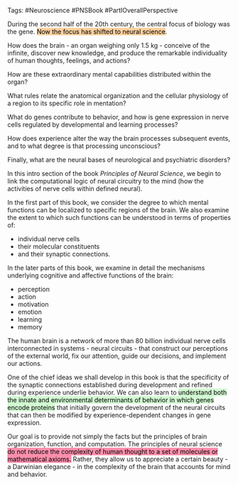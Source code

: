 Tags: #Neuroscience #PNSBook #PartIOverallPerspective 

During the second half of the 20th century, the central focus of biology was the gene. <mark style="background: #FFB86CA6;">Now the focus has shifted to neural science</mark>.

How does the brain - an organ weighing only 1.5 kg - conceive of the infinite, discover new knowledge, and produce the remarkable individuality of human thoughts, feelings, and actions?

How are these extraordinary mental capabilities distributed within the organ?

What rules relate the anatomical organization and the cellular physiology of a region to its specific role in mentation?

What do genes contribute to behavior, and how is gene expression in nerve cells regulated by developmental and learning processes?

How does experience alter the way the brain processes subsequent events, and to what degree is that processing unconscious?

Finally, what are the neural bases of neurological and psychiatric disorders?

In this intro section of the book _Principles of Neural Science_, we begin to link the computational logic of neural circuitry to the mind (how the activities of nerve cells within defined neural).

In the first part of this book, we consider the degree to which mental functions can be localized to specific regions of the brain. We also examine the extent to which such functions can be understood in terms of properties of: 
* individual nerve cells
* their molecular constituents
* and their synaptic connections. 

In the later parts of this book, we examine in detail the mechanisms underlying cognitive and affective functions of the brain:
* perception
* action
* motivation
* emotion
* learning
* memory

The human brain is a network of more than 80 billion individual nerve cells interconnected in systems - neural circuits - that construct our perceptions of the external world, fix our attention, guide our decisions, and implement our actions.

One of the chief ideas we shall develop in this book is that the specificity of the synaptic connections established during development and refined during experience underlie behavior. We can also learn to <mark style="background: #BBFABBA6;">understand both the innate and environmental determinants of behavior in which genes encode proteins</mark> that initially govern the development of the neural circuits that can then be modified by experience-dependent changes in gene expression.

Our goal is to provide not simply the facts but the principles of brain organization, function, and computation. The principles of neural science <mark style="background: #FF5582A6;">do not reduce the complexity of human thought to a set of molecules or mathematical axioms.</mark> Rather, they allow us to appreciate a certain beauty - a Darwinian elegance - in the complexity of the brain that accounts for mind and behavior. 

